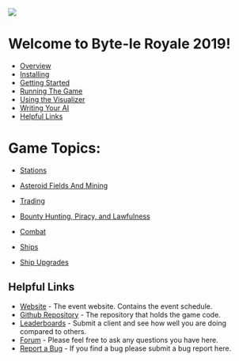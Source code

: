 
<img src="_static/dd.png"/>

# Welcome to Byte-le Royale 2019!

* [Overview](overview.md)
* [Installing](installation.md)
* [Getting Started](getting_started.md)
* [Running The Game](running_the_game.md)
* [Using the Visualizer](using_the_visualizer.md)
* [Writing Your AI](writing_your_ai.md)
* [Helpful Links](helpful_links.md)


# Game Topics:

* [Stations](stations.md)
* [Asteroid Fields And Mining](asteroid_fields_and_mining.md)
* [Trading](trading.md)

* [Bounty Hunting, Piracy, and Lawfulness](bounty_hunting_lawfulness_and_piracy.md)
* [Combat](combat.md)

* [Ships](ships.md)
* [Ship Upgrades](ship_upgrades.md)


## Helpful Links

* [Website](https://royale.ndacm.org) - The event website. Contains the event schedule.
* [Github Repository]() - The repository that holds the game code.
* [Leaderboards]() - Submit a client and see how well you are doing compared to others.
* [Forum]() - Please feel free to ask any questions you have here.
* [Report a Bug]() - If you find a bug please submit a bug report here.

